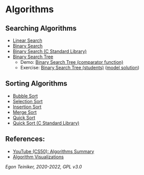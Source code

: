 # Algorithms

## Searching Algorithms

* [Linear Search](searching/linear-search)
* [Binary Search](searching/binary-search)
* [Binary Search (C Standard Library)](searching/binary-search-stdlib)
* [Binary Search Tree](searching/binary-search-tree)
  * Demo: [Binary Search Tree (comparator function)](searching/binary-search-tree2)
  * Exercise: [Binary Search Tree (students)](searching/binary-search-tree-students-exercise) 
        ([model solution](searching/binary-search-tree-students))

## Sorting Algorithms

* [Bubble Sort](sorting/bubble-sort)
* [Selection Sort](sorting/selection-sort)
* [Insertion Sort](sorting/insertion-sort)
* [Merge Sort](sorting/merge-sort)
* [Quick Sort](sorting/quick-sort)
* [Quick Sort (C Standard Library)](sorting/quick-sort-stdlib)


## References:

* [YouTube (CS50): Algorithms Summary](https://youtu.be/ktWL3nN38ZA)
* [Algorithm Visualizations](https://www.cs.usfca.edu/~galles/visualization/ComparisonSort.html)

*Egon Teiniker, 2020-2022, GPL v3.0*      
